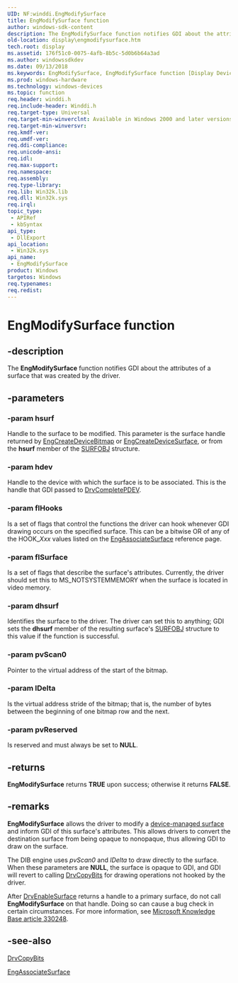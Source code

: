```yaml
---
UID: NF:winddi.EngModifySurface
title: EngModifySurface function
author: windows-sdk-content
description: The EngModifySurface function notifies GDI about the attributes of a surface that was created by the driver.
old-location: display\engmodifysurface.htm
tech.root: display
ms.assetid: 176f51c0-0075-4afb-8b5c-5d0b6b64a3ad
ms.author: windowssdkdev
ms.date: 09/13/2018
ms.keywords: EngModifySurface, EngModifySurface function [Display Devices], display.engmodifysurface, gdifncs_422719a8-bffd-4c92-bbb8-fbd53ee1ce09.xml, winddi/EngModifySurface
ms.prod: windows-hardware
ms.technology: windows-devices
ms.topic: function
req.header: winddi.h
req.include-header: Winddi.h
req.target-type: Universal
req.target-min-winverclnt: Available in Windows 2000 and later versions of the Windows operating systems.
req.target-min-winversvr: 
req.kmdf-ver: 
req.umdf-ver: 
req.ddi-compliance: 
req.unicode-ansi: 
req.idl: 
req.max-support: 
req.namespace: 
req.assembly: 
req.type-library: 
req.lib: Win32k.lib
req.dll: Win32k.sys
req.irql: 
topic_type:
 - APIRef
 - kbSyntax
api_type:
 - DllExport
api_location:
 - Win32k.sys
api_name:
 - EngModifySurface
product: Windows
targetos: Windows
req.typenames: 
req.redist: 
---
```


# EngModifySurface function


## -description


The <b>EngModifySurface</b> function notifies GDI about the attributes of a surface that was created by the driver.


## -parameters




### -param hsurf

Handle to the surface to be modified. This parameter is the surface handle returned by <a href="https://msdn.microsoft.com/dc9d7154-30b9-4462-9161-6df03946308d">EngCreateDeviceBitmap</a> or <a href="https://msdn.microsoft.com/9c3ca4c4-7614-4739-8333-202c6ec2eab8">EngCreateDeviceSurface</a>, or from the <b>hsurf</b> member of the <a href="https://msdn.microsoft.com/cee7cb50-1e8a-422b-aebe-7030ae96fb34">SURFOBJ</a> structure.


### -param hdev

Handle to the device with which the surface is to be associated. This is the handle that GDI passed to <a href="https://msdn.microsoft.com/6343c6cc-f2f3-4776-a747-7a5b5cebef5f">DrvCompletePDEV</a>.


### -param flHooks

Is a set of flags that control the functions the driver can hook whenever GDI drawing occurs on the specified surface. This can be a bitwise OR of any of the HOOK_<i>Xxx</i> values listed on the <a href="https://msdn.microsoft.com/8cb6d4bf-67bd-4bfb-9605-eeb954fc590c">EngAssociateSurface</a> reference page.


### -param flSurface

Is a set of flags that describe the surface's attributes. Currently, the driver should set this to MS_NOTSYSTEMMEMORY when the surface is located in video memory.


### -param dhsurf

Identifies the surface to the driver. The driver can set this to anything; GDI sets the <b>dhsurf</b> member of the resulting surface's <a href="https://msdn.microsoft.com/cee7cb50-1e8a-422b-aebe-7030ae96fb34">SURFOBJ</a> structure to this value if the function is successful.


### -param pvScan0

Pointer to the virtual address of the start of the bitmap.


### -param lDelta

Is the virtual address stride of the bitmap; that is, the number of bytes between the beginning of one bitmap row and the next.


### -param pvReserved

Is reserved and must always be set to <b>NULL</b>.


## -returns



<b>EngModifySurface</b> returns <b>TRUE</b> upon success; otherwise it returns <b>FALSE</b>.




## -remarks



<b>EngModifySurface</b> allows the driver to modify a <a href="https://msdn.microsoft.com/86688b5d-575d-42e1-9158-7ffba1aaf1d3">device-managed surface</a> and inform GDI of this surface's attributes. This allows drivers to convert the destination surface from being opaque to nonopaque, thus allowing GDI to draw on the surface.

The DIB engine uses <i>pvScan0</i> and <i>lDelta</i> to draw directly to the surface. When these parameters are <b>NULL</b>, the surface is opaque to GDI, and GDI will revert to calling <a href="https://msdn.microsoft.com/c2d42c7a-3d6e-416c-a194-2228cc1b0fd9">DrvCopyBits</a> for drawing operations not hooked by the driver.

After <a href="https://msdn.microsoft.com/a838a44a-243c-4d0d-bda3-eec9a626cb53">DrvEnableSurface</a> returns a handle to a primary surface, do not call <b>EngModifySurface</b> on that handle. Doing so can cause a bug check in certain circumstances. For more information, see <a href="http://go.microsoft.com/fwlink/p/?linkid=3100&amp;ID=330248">Microsoft Knowledge Base article 330248</a>.




## -see-also




<a href="https://msdn.microsoft.com/c2d42c7a-3d6e-416c-a194-2228cc1b0fd9">DrvCopyBits</a>



<a href="https://msdn.microsoft.com/8cb6d4bf-67bd-4bfb-9605-eeb954fc590c">EngAssociateSurface</a>
 

 

